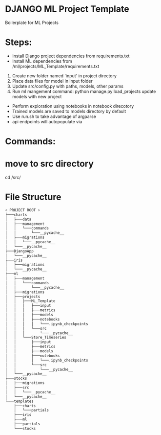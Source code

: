 # DJANGO ML Project Template
Boilerplate for ML Projects

# Steps:

* Install Django project dependencies from requirements.txt
* Install ML dependencies from /ml/projects/ML_Template/requirements.txt

1. Create new folder named 'input' in project directory
2. Place data files for model in input folder
3. Update src/config.py with paths, models, other params
4. Run ml mangement command: python manage.py load_projects update models with new project

- Perform exploration using notebooks in notebook direcotory
- Trained models are saved to models directory by default
- Use run.sh to take advantage of argparse 
- api endpoints will autopopulate via 

# Commands:

# move to src directory
cd /src/

# File Structure

```bash
< PROJECT ROOT >
├───charts
│   ├───data
│   ├───management
│   │   └───commands
│   │       └───__pycache__
│   ├───migrations
│   │   └───__pycache__
│   └───__pycache__
├───DjangoApp
│   └───__pycache__
├───iris
│   ├───migrations
│   └───__pycache__
├───ml
│   ├───management
│   │   └───commands
│   │       └───__pycache__
│   ├───migrations
│   ├───projects
│   │   ├───ML_Template
│   │   │   ├───input
│   │   │   ├───metrics
│   │   │   ├───models
│   │   │   ├───notebooks
│   │   │   │   └───.ipynb_checkpoints
│   │   │   └───src
│   │   │       └───__pycache__
│   │   └───Store_Timeseries
│   │       ├───input
│   │       ├───metrics
│   │       ├───models
│   │       ├───notebooks
│   │       │   └───.ipynb_checkpoints
│   │       └───src
│   │           └───__pycache__
│   └───__pycache__
├───stocks
│   ├───migrations
│   ├───src
│   │   └───__pycache__
│   └───__pycache__
└───templates
    ├───charts
    │   └───partials
    ├───iris
    ├───ml
    ├───partials
    └───stocks
```


